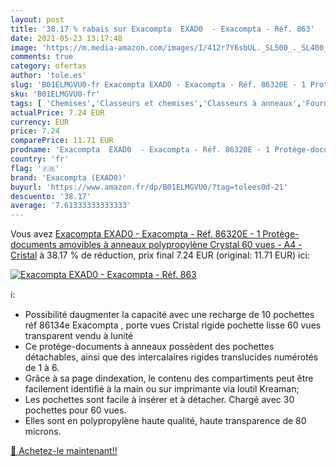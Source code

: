 ```yaml
---
layout: post
title: '38.17 % rabais sur Exacompta  EXAD0  - Exacompta - Réf. 863'
date: 2021-05-23 13:17:48
image: 'https://m.media-amazon.com/images/I/412r7Y6sbUL._SL500_._SL400_.jpg'
comments: true
category: ofertas
author: 'tole.es'
slug: 'B01ELMGVU0-fr Exacompta EXAD0 - Exacompta - Réf. 86320E - 1 Protège-...'
sku: 'B01ELMGVU0-fr'
tags: [ 'Chemises','Classeurs et chemises','Classeurs à anneaux','Fournitures de bureau','Petites fournitures','Reliures','Reliures et accessoires','exacompta (exad0)', ]
actualPrice: 7.24 EUR
currency: EUR
price: 7.24
comparePrice: 11.71 EUR
prodname: 'Exacompta  EXAD0  - Exacompta - Réf. 86320E - 1 Protège-documents amovibles à anneaux polypropylène Crystal 60 vues - A4 - Cristal'
country: 'fr'
flag: '🇫🇷'
brand: 'Exacompta (EXAD0)'
buyurl: 'https://www.amazon.fr/dp/B01ELMGVU0/?tag=tolees0d-21'
descuento: '38.17'
average: '7.61333333333333'
---
```


Vous avez [Exacompta  EXAD0  - Exacompta - Réf. 86320E - 1 Protège-documents amovibles à anneaux polypropylène Crystal 60 vues - A4 - Cristal](https://www.amazon.fr/dp/B01ELMGVU0/?tag=tolees0d-21)  à  38.17 % de réduction, prix final  7.24 EUR (original: 11.71 EUR) ici:

[![Exacompta  EXAD0  - Exacompta - Réf. 863](https://m.media-amazon.com/images/I/412r7Y6sbUL._SL500_._SL400_.jpg)](https://www.amazon.fr/dp/B01ELMGVU0/?tag=tolees0d-21)

ℹ️:

- Possibilité daugmenter la capacité avec une recharge de 10 pochettes réf 86134e Exacompta , porte vues Cristal rigide pochette lisse 60 vues transparent vendu à lunité
- Ce protège-documents à anneaux possèdent des pochettes détachables, ainsi que des intercalaires rigides translucides numérotés de 1 à 6.
- Grâce à sa page dindexation, le contenu des compartiments peut être facilement identifié à la main ou sur imprimante via loutil Kreaman;
- Les pochettes sont facile à insérer et à détacher. Chargé avec 30 pochettes pour 60 vues.
- Elles sont en polypropylène haute qualité, haute transparence de 80 microns.

[🛒 Achetez-le maintenant!!](https://www.amazon.fr/dp/B01ELMGVU0/?tag=tolees0d-21)
